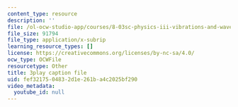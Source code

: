 ```yaml
---
content_type: resource
description: ''
file: /ol-ocw-studio-app/courses/8-03sc-physics-iii-vibrations-and-waves-fall-2016/fef3217504832d1e261ba4c2025bf290_kKIQ1h9UuA.srt
file_size: 91794
file_type: application/x-subrip
learning_resource_types: []
license: https://creativecommons.org/licenses/by-nc-sa/4.0/
ocw_type: OCWFile
resourcetype: Other
title: 3play caption file
uid: fef32175-0483-2d1e-261b-a4c2025bf290
video_metadata:
  youtube_id: null
---
```

